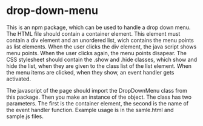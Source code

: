 # drop-down-menu

This is an npm package, which can be used to handle a drop down menu. 
The HTML file should contain a container element. This element must contain
a div element and an unordered list, wich contains the menu points as list
elements. When the user clicks the div element, the java script shows 
menu points. When the user clicks again, the menu points disapear. The
CSS stylesheet should contain the .show and .hide classes, which show 
and hide the list, when they are given to the class list of the list
element. When the menu items are clicked, when they show, an event handler
gets activated.

The javascript of the page should import the DropDownMenu class from this package.
Then you make an instance of the object. The class has two parameters. The first is
the container element, the second is the name of the event handler function. 
Example usage is in the samle.html and sample.js files.